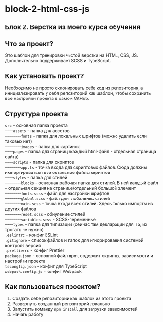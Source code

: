 # block-2-html-css-js
## Блок 2. Верстка из моего курса обучения

## Что за проект?
Это шаблон для тренировки чистой верстки на HTML, CSS, JS. Дополнительно поддерживает SCSS и TypeScript.

## Как установить проект?
Необходимо не просто склонировать себе код из репозитория, а инициализировать у себя репозиторий как шаблон, чтобы сохранить все настройки проекта в самом GitHub.

## Структура проекта
`src` - основная папка проекта  
----`assets` - папка для ассетов  
--------`fonts` - папка для локальных шрифтов (можно удалить если таковых нет)  
--------`images` - папка для картинок  
----`pages` - папка для страниц (каждый html-файл - отдельная страница сайта)  
----`scripts` - папка для скриптов  
--------`app.ts` - точка входа для скриптовых файлов. Сюда должны импортироваться все остальные файлы скриптов  
----`styles` - папка для стилей  
--------`blocks` - основная рабочая папка для стилей. В ней каждый файл - отдельная секция на странице/отдельный большой элемент  
--------`fonts.scss` - файл для настройки шрифтов  
--------`global.scss` - файл для глобальных стилей  
--------`main.scss` - точка входа всех стилей. Здесь только импорты из других файлов  
--------`reset.scss` - обнуление стилей  
--------`variables.scss` - SCSS-переменные  
----`types` - папка для типизации (сейчас там декларации для TS, их трогать не нужно)  
`.eslintrc` - конфиг ESLint  
`.gitignore` - список файлов и папок для игнорирования системой контроля версий  
`.prettierrc` - конфиг Prettier  
`package.json` - основной файл npm, содержит скрипты, зависимости и настройки проекта  
`tscongfig.json` - конфиг для TypeScript  
`webpack.config.js` - конфиг Webpack  

## Как пользоваться проектом?
1. Создать себе репозиторий как шаблон из этого проекта
2. Развернуть созданный репозиторий локально
3. Запустить команду `npm install` для загрузки зависимостей
4. Начать работу
